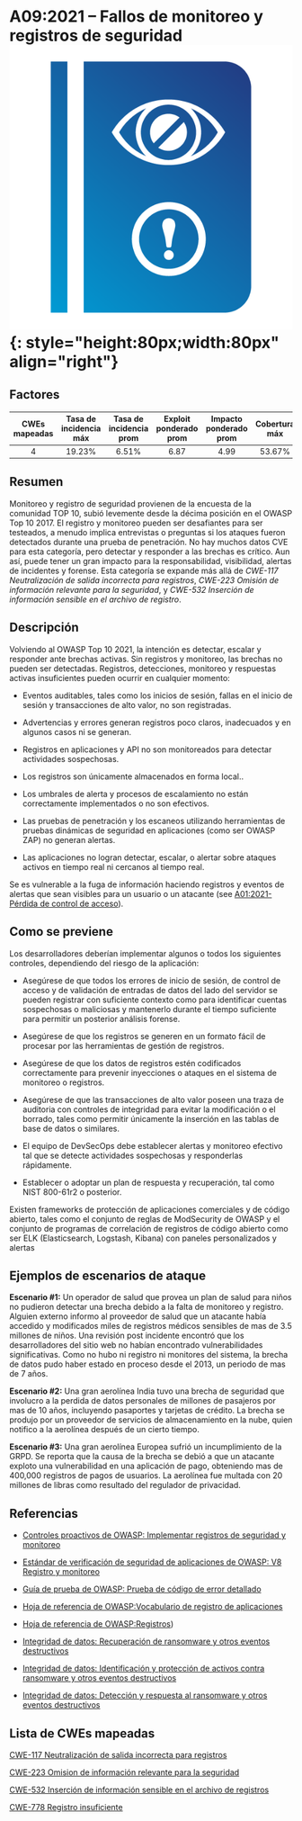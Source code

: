 # A09:2021 – Fallos de monitoreo y registros de seguridad    ![icon](assets/TOP_10_Icons_Final_Security_Logging_and_Monitoring_Failures.png){: style="height:80px;width:80px" align="right"}

## Factores

| CWEs mapeadas | Tasa de incidencia máx | Tasa de incidencia prom | Exploit ponderado prom| Impacto ponderado prom | Cobertura máx | Cobertura prom | Incidencias totales | Total CVEs |
|:-------------:|:--------------------:|:--------------------:|:--------------:|:--------------:|:----------------------:|:---------------------:|:-------------------:|:------------:|
| 4           | 19.23%             | 6.51%              | 6.87                 | 4.99                | 53.67%       | 39.97%       | 53,615            | 242        |

## Resumen

Monitoreo y registro de seguridad provienen de la encuesta de la comunidad TOP 10, subió levemente desde la décima posición en el OWASP Top 10 2017. El registro y monitoreo pueden ser desafiantes para ser testeados, a menudo implica entrevistas o preguntas si los ataques fueron detectados durante una prueba de penetración. No hay muchos datos CVE para esta categoría, pero detectar y responder a las brechas es crítico. Aun así, puede tener un gran impacto para la responsabilidad, visibilidad, alertas de incidentes y forense. Esta categoría se expande más allá de *CWE-117 Neutralización de salida incorrecta para registros*, *CWE-223 Omisión de información relevante para la seguridad*, y
*CWE-532 Inserción de información sensible en el archivo de registro*.

## Descripción

Volviendo al OWASP Top 10 2021, la intención es detectar, escalar y responder ante brechas activas. Sin registros y monitoreo, las brechas no pueden ser detectadas. Registros, detecciones, monitoreo y respuestas activas insuficientes pueden ocurrir en cualquier momento:

-   Eventos auditables, tales como los inicios de sesión, fallas en el inicio de sesión y transacciones de alto valor, no son registradas.

-   Advertencias y errores generan registros poco claros, inadecuados y en algunos casos ni se generan.

-   Registros en aplicaciones y API no son monitoreados para detectar actividades sospechosas.

-   Los registros son únicamente almacenados en forma local..

-   Los umbrales de alerta y procesos de escalamiento no están correctamente implementados o no son efectivos.

-   Las pruebas de penetración y los escaneos utilizando herramientas de pruebas dinámicas de seguridad en aplicaciones (como ser OWASP ZAP) no generan alertas.

-   Las aplicaciones no logran detectar, escalar, o alertar sobre ataques activos en tiempo real ni cercanos al tiempo real.

Se es vulnerable a la fuga de información haciendo registros y eventos de alertas que sean visibles para un usuario o un atacante (see [A01:2021-Pérdida de control de acceso](A01_2021-Broken_Access_Control.es.md)).

## Como se previene

Los desarrolladores deberían implementar algunos o todos los siguientes controles, dependiendo del riesgo de la aplicación:

-   Asegúrese de que todos los errores de inicio de sesión, de control de acceso y de validación de entradas de datos del lado del servidor se pueden registrar con suficiente  contexto como para identificar cuentas sospechosas o maliciosas y mantenerlo durante el tiempo suficiente para
permitir un posterior análisis forense.

-   Asegúrese de que los registros se generen en un formato fácil de procesar por las herramientas de gestión de registros.

-   Asegúrese de que los datos de registros estén codificados correctamente para prevenir inyecciones o ataques en el sistema de monitoreo o registros.

-   Asegúrese de que las transacciones de alto valor poseen una traza de auditoria con controles de integridad para evitar la modificación o el borrado, tales como permitir únicamente la inserción en las tablas de base de datos o similares.

-   El equipo de DevSecOps debe establecer alertas y monitoreo efectivo tal que se detecte actividades sospechosas y responderlas rápidamente.

-   Establecer o adoptar un plan de respuesta y recuperación, tal como NIST 800-61r2 o posterior.

Existen frameworks de protección de aplicaciones comerciales y de código abierto, tales como el conjunto de reglas de ModSecurity de OWASP y el conjunto de programas de correlación de registros de código abierto como ser ELK (Elasticsearch, Logstash, Kibana) con paneles personalizados y alertas

## Ejemplos de escenarios de ataque

**Escenario #1:** Un operador de salud que provea un plan de salud para niños no pudieron detectar una brecha debido a la falta de monitoreo y registro. Alguien externo informo al proveedor de salud que un atacante había accedido y modificados miles de registros médicos sensibles de mas de 3.5 millones de niños. Una revisión post incidente encontró que los desarrolladores del sitio web no habían encontrado vulnerabilidades significativas. Como no hubo ni registro ni monitores del sistema, la brecha de datos pudo haber estado en proceso desde el 2013, un periodo de mas de 7 años.

**Escenario #2:** Una gran aerolínea India tuvo una brecha de seguridad que involucro a la perdida de datos personales de millones de pasajeros por mas de 10 años, incluyendo pasaportes y tarjetas de crédito. La brecha se produjo por un proveedor de servicios de almacenamiento en la nube, quien notifico a la aerolínea después de un cierto tiempo.

**Escenario #3:** Una gran aerolínea Europea sufrió un incumplimiento de la GRPD. Se reporta que la causa de la brecha se debió a que un atacante exploto una vulnerabilidad en una aplicación de pago, obteniendo mas de 400,000 registros de pagos de usuarios. La aerolínea fue multada con 20 millones de libras como resultado del regulador de privacidad.

## Referencias

-   [Controles proactivos de OWASP: Implementar registros de seguridad y monitoreo](https://owasp.org/www-project-proactive-controls/v3/en/c9-security-logging.html)

-   [Estándar de verificación de seguridad de aplicaciones de OWASP: V8 Registro y monitoreo](https://owasp.org/www-project-application-security-verification-standard)

-   [Guía de prueba de OWASP: Prueba de código de error detallado](https://owasp.org/www-project-web-security-testing-guide/latest/4-Web_Application_Security_Testing/08-Testing_for_Error_Handling/01-Testing_for_Error_Code)

-   [Hoja de referencia de OWASP:Vocabulario de registro de aplicaciones](https://cheatsheetseries.owasp.org/cheatsheets/Application_Logging_Vocabulary_Cheat_Sheet.html)

-   [Hoja de referencia de OWASP:Registros](https://cheatsheetseries.owasp.org/cheatsheets/Logging_Cheat_Sheet.html))   

-   [Integridad de datos: Recuperación de ransomware y otros eventos destructivos](https://csrc.nist.gov/publications/detail/sp/1800-11/final)

-   [Integridad de datos: Identificación y protección de activos contra ransomware y otros eventos destructivos](https://csrc.nist.gov/publications/detail/sp/1800-25/final)

-   [Integridad de datos: Detección y respuesta al ransomware y otros eventos destructivos](https://csrc.nist.gov/publications/detail/sp/1800-26/final)

## Lista de CWEs mapeadas

[CWE-117 Neutralización de salida incorrecta para registros](https://cwe.mitre.org/data/definitions/117.html)

[CWE-223 Omision de información relevante para la seguridad](https://cwe.mitre.org/data/definitions/223.html)

[CWE-532 Inserción de información sensible en el archivo de registros](https://cwe.mitre.org/data/definitions/532.html)

[CWE-778 Registro insuficiente](https://cwe.mitre.org/data/definitions/778.html)
